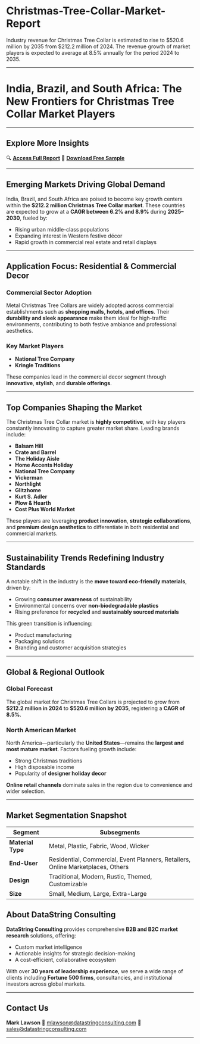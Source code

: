 # Christmas-Tree-Collar-Market-Report

Industry revenue for Christmas Tree Collar is estimated to rise to $520.6 million by 2035 from $212.2 million of 2024. The revenue growth of market players is expected to average at 8.5% annually for the period 2024 to 2035.


---

# **India, Brazil, and South Africa: The New Frontiers for Christmas Tree Collar Market Players**

---

## **Explore More Insights**

🔍 **[Access Full Report](https://datastringconsulting.com/industry-analysis/christmas-tree-collar-market-research-report)**
📄 **[Download Free Sample](https://datastringconsulting.com/downloadsample/christmas-tree-collar-market-research-report)**

---

## **Emerging Markets Driving Global Demand**

India, Brazil, and South Africa are poised to become key growth centers within the **\$212.2 million Christmas Tree Collar market**. These countries are expected to grow at a **CAGR between 6.2% and 8.9%** during **2025–2030**, fueled by:

* Rising urban middle-class populations
* Expanding interest in Western festive décor
* Rapid growth in commercial real estate and retail displays

---

## **Application Focus: Residential & Commercial Decor**

### **Commercial Sector Adoption**

Metal Christmas Tree Collars are widely adopted across commercial establishments such as **shopping malls, hotels, and offices**. Their **durability and sleek appearance** make them ideal for high-traffic environments, contributing to both festive ambiance and professional aesthetics.

### **Key Market Players**

* **National Tree Company**
* **Kringle Traditions**

These companies lead in the commercial decor segment through **innovative**, **stylish**, and **durable offerings**.

---

## **Top Companies Shaping the Market**

The Christmas Tree Collar market is **highly competitive**, with key players constantly innovating to capture greater market share. Leading brands include:

* **Balsam Hill**
* **Crate and Barrel**
* **The Holiday Aisle**
* **Home Accents Holiday**
* **National Tree Company**
* **Vickerman**
* **Northlight**
* **Glitzhome**
* **Kurt S. Adler**
* **Plow & Hearth**
* **Cost Plus World Market**

These players are leveraging **product innovation**, **strategic collaborations**, and **premium design aesthetics** to differentiate in both residential and commercial markets.

---

## **Sustainability Trends Redefining Industry Standards**

A notable shift in the industry is the **move toward eco-friendly materials**, driven by:

* Growing **consumer awareness** of sustainability
* Environmental concerns over **non-biodegradable plastics**
* Rising preference for **recycled** and **sustainably sourced materials**

This green transition is influencing:

* Product manufacturing
* Packaging solutions
* Branding and customer acquisition strategies

---

## **Global & Regional Outlook**

### **Global Forecast**

The global market for Christmas Tree Collars is projected to grow from **\$212.2 million in 2024** to **\$520.6 million by 2035**, registering a **CAGR of 8.5%**.

### **North American Market**

North America—particularly the **United States**—remains the **largest and most mature market**. Factors fueling growth include:

* Strong Christmas traditions
* High disposable income
* Popularity of **designer holiday decor**

**Online retail channels** dominate sales in the region due to convenience and wider selection.

---

## **Market Segmentation Snapshot**

| **Segment**       | **Subsegments**                                                                 |
| ----------------- | ------------------------------------------------------------------------------- |
| **Material Type** | Metal, Plastic, Fabric, Wood, Wicker                                            |
| **End-User**      | Residential, Commercial, Event Planners, Retailers, Online Marketplaces, Others |
| **Design**        | Traditional, Modern, Rustic, Themed, Customizable                               |
| **Size**          | Small, Medium, Large, Extra-Large                                               |



## **About DataString Consulting**

**DataString Consulting** provides comprehensive **B2B and B2C market research** solutions, offering:

* Custom market intelligence
* Actionable insights for strategic decision-making
* A cost-efficient, collaborative ecosystem

With over **30 years of leadership experience**, we serve a wide range of clients including **Fortune 500 firms**, consultancies, and institutional investors across global markets.

---

## **Contact Us**

**Mark Lawson**
📧 [mlawson@datastringconsulting.com](mailto:mlawson@datastringconsulting.com)
📧 [sales@datastringconsulting.com](mailto:sales@datastringconsulting.com)

---
